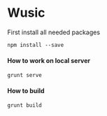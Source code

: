 # Wusic

First install all needed packages
```
npm install --save
```

#### How to work on local server
```
grunt serve
```

#### How to build
```
grunt build
```
